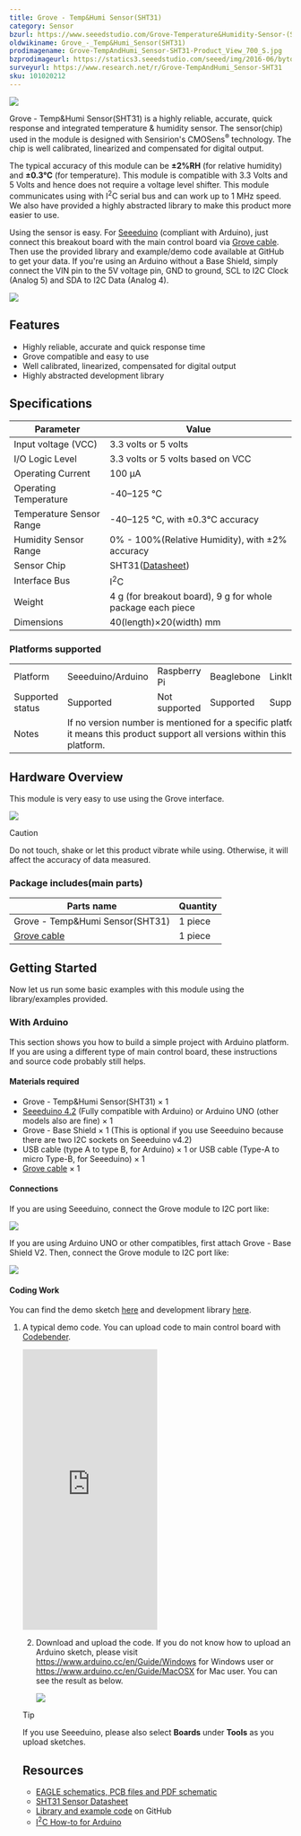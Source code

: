 ```yaml
---
title: Grove - Temp&Humi Sensor(SHT31)
category: Sensor
bzurl: https://www.seeedstudio.com/Grove-Temperature&Humidity-Sensor-(SHT31)-p-2655.html
oldwikiname: Grove_-_Temp&Humi_Sensor(SHT31)
prodimagename: Grove-TempAndHumi_Sensor-SHT31-Product_View_700_S.jpg
bzprodimageurl: https://statics3.seeedstudio.com/seeed/img/2016-06/bytoMkAMziVhHKidWvUshZYm.jpg
surveyurl: https://www.research.net/r/Grove-TempAndHumi_Sensor-SHT31
sku: 101020212
---
```


![](https://github.com/SeeedDoc/WikiMigrationSync/raw/master/docs/assets/Grove-TempAndHumi_Sensor-SHT31/img/Grove-TempAndHumi_Sensor-SHT31-Product_View_700_S.jpg)

Grove - Temp&Humi Sensor(SHT31) is a highly reliable, accurate, quick response and integrated temperature & humidity sensor. The sensor(chip) used in the module is designed with Sensirion's CMOSens<sup>®</sup> technology. The chip is well calibrated, linearized and compensated for digital output.

The typical accuracy of this module can be **±2%RH** (for relative humidity) and **±0.3°C** (for temperature). This module is compatible with 3.3 Volts and 5 Volts and hence does not require a voltage level shifter. This module communicates using with I<sup>2</sup>C serial bus and can work up to 1 MHz speed. We also have provided a highly abstracted library to make this product more easier to use.

Using the sensor is easy. For [Seeeduino](http://www.seeedstudio.com/depot/Seeeduino-V42-p-2517.html?cPath=6_7) (compliant with Arduino), just connect this breakout board with the main control board via [Grove cable](http://www.seeedstudio.com/depot/Grove-Universal-4-Pin-Buckled-5cm-Cable-5-PCs-Pack-p-925.html?cPath=98_106_57). Then use the provided library and example/demo code available at GitHub to get your data. If you're using an Arduino without a Base Shield, simply connect the VIN pin to the 5V voltage pin, GND to ground, SCL to I2C Clock (Analog 5) and SDA to I2C Data (Analog 4).


[![](https://github.com/SeeedDoc/WikiMigrationSync/raw/master/docs/assets/common/Get_One_Now_Banner.png)](http://www.seeedstudio.com/depot/Grove-TemperatureHumidity-Sensor-SHT31-p-2655.html)

Features
--------

-   Highly reliable, accurate and quick response time
-   Grove compatible and easy to use
-   Well calibrated, linearized, compensated for digital output
-   Highly abstracted development library

Specifications
--------------

| Parameter                | Value                                                                                                        |
|--------------------------|--------------------------------------------------------------------------------------------------------------|
| Input voltage (VCC)      | 3.3 volts or 5 volts                                                                                         |
| I/O Logic Level          | 3.3 volts or 5 volts based on VCC                                                                            |
| Operating Current        | 100 μA                                                                                                       |
| Operating Temperature    | -40–125 ℃                                                                                                                                                                                                                                                                         |
| Temperature Sensor Range | -40–125 ℃, with ±0.3°C accuracy                                                                              |
| Humidity Sensor Range    | 0% - 100%(Relative Humidity), with ±2% accuracy                                                              |
| Sensor Chip              | SHT31([Datasheet](https://github.com/SeeedDoc/WikiMigrationSync/raw/master/docs/assets/Grove-TempAndHumi_Sensor-SHT31/res/Grove-TempAndHumi_Sensor-SHT31-Datasheets.zip)) |
| Interface Bus            | I<sup>2</sup>C                                                                                               |
| Weight                   | 4 g (for breakout board), 9 g for whole package each piece                                                   |
| Dimensions               | 40(length)×20(width) mm                                                                                      |

### Platforms supported

<table>
<tr>
<td>
Platform
</td>
<td>
Seeeduino/Arduino
</td>
<td>
Raspberry Pi
</td>
<td>
Beaglebone
</td>
<td>
LinkIt ONE
</td>
</tr>
<tr>
<td>
Supported status
</td>
<td>
Supported
</td>
<td>
Not supported
</td>
<td>
Supported
</td>
<td>
Supported
</td>
</tr>
<tr>
<td>
Notes
</td>
<td colspan="5">
If no version number is mentioned for a specific platform, it means this product support all versions within this platform.
</td>
</tr>
</table>

Hardware Overview
-----------------

This module is very easy to use using the Grove interface.

![](https://github.com/SeeedDoc/WikiMigrationSync/raw/master/docs/assets/Grove-TempAndHumi_Sensor-SHT31/img/Grove-TempAndHumi_Sensor-SHT31-components_1200_s.jpg)

<div class="admonition caution">
<p class="admonition-title">Caution</p>
Do not touch, shake or let this product vibrate while using. Otherwise, it will affect the accuracy of data measured.
</div>


### **Package includes**(main parts)

| Parts name                                                                                                                    | Quantity |
|-------------------------------------------------------------------------------------------------------------------------------|----------|
| Grove - Temp&Humi Sensor(SHT31)                                                                                               | 1 piece  |
| [Grove cable](http://www.seeedstudio.com/depot/Grove-Universal-4-Pin-Buckled-5cm-Cable-5-PCs-Pack-p-925.html?cPath=98_106_57) | 1 piece  |

Getting Started
---------------

Now let us run some basic examples with this module using the library/examples provided.

### With Arduino

This section shows you how to build a simple project with Arduino platform. If you are using a different type of main control board, these instructions and source code probably still helps.

#### Materials required

-   Grove - Temp&Humi Sensor(SHT31) × 1
-   [Seeeduino 4.2](http://www.seeedstudio.com/depot/Seeeduino-V42-p-2517.html) (Fully compatible with Arduino) or Arduino UNO (other models also are fine) × 1
-   Grove - Base Shield × 1 (This is optional if you use Seeeduino because there are two I2C sockets on Seeeduino v4.2)
-   USB cable (type A to type B, for Arduino) × 1 or USB cable (Type-A to micro Type-B, for Seeeduino) × 1
-   [Grove cable](http://www.seeedstudio.com/depot/Grove-Universal-4-Pin-Buckled-5cm-Cable-5-PCs-Pack-p-925.html?cPath=98_106_57) × 1

#### Connections

If you are using Seeeduino, connect the Grove module to I2C port like:

![](https://github.com/SeeedDoc/WikiMigrationSync/raw/master/docs/assets/Grove-TempAndHumi_Sensor-SHT31/img/Grove-TempAndHumi_Sensor-SHT31-wiki_demo_on_seeeduino1200_s.jpg)

If you are using Arduino UNO or other compatibles, first attach Grove - Base Shield V2. Then, connect the Grove module to I2C port like:

![](https://github.com/SeeedDoc/WikiMigrationSync/raw/master/docs/assets/Grove-TempAndHumi_Sensor-SHT31/img/Grove-TempAndHumi_Sensor-SHT31-wiki_demo_on_arduino1200_s.jpg)


#### Coding Work

You can find the demo sketch [here](https://github.com/Seeed-Studio/Grove_SHT31_Temp_Humi_Sensor/blob/master/example) and development library [here](https://github.com/Seeed-Studio/Grove_SHT31_Temp_Humi_Sensor).

1. A typical demo code. You can upload code to main control board with [Codebender](https://codebender.cc).

    <iframe frameborder="0" height="500" src="https://codebender.cc/embed/sketch:318318" width="50%">
</iframe>

2. Download and upload the code. If you do not know how to upload an Arduino sketch, please visit <https://www.arduino.cc/en/Guide/Windows> for Windows user or <https://www.arduino.cc/en/Guide/MacOSX> for Mac user. You can see the result as below.

    ![](https://github.com/SeeedDoc/WikiMigrationSync/raw/master/docs/assets/Grove-TempAndHumi_Sensor-SHT31/img/Grove-TempAndHumi_Sensor-SHT31-Wiki_Demo_Result_600_S.jpg)

<div class="admonition tip">
<p class="admonition-title">Tip</p>
If you use Seeeduino, please also select <span style="font-weight:bold">Boards</span> under <span style="font-weight:bold">Tools</span> as you upload sketches.
</div>

Resources
---------

-   [EAGLE schematics, PCB files and PDF schematic](https://github.com/SeeedDoc/WikiMigrationSync/raw/master/docs/assets/Grove-TempAndHumi_Sensor-SHT31/res/Grove-TempAndHumi_Sensor-SHT31-v1.0_Schematics.zip)
-   [SHT31 Sensor Datasheet](https://github.com/SeeedDoc/WikiMigrationSync/raw/master/docs/assets/Grove-TempAndHumi_Sensor-SHT31/res/Grove-TempAndHumi_Sensor-SHT31-Datasheets.zip)
-   [Library and example code](https://github.com/Seeed-Studio/Grove_SHT31_Temp_Humi_Sensor) on GitHub
-   [I<sup>2</sup>C How-to for Arduino](https://www.arduino.cc/en/Reference/Wire)


<!-- This Markdown file was created from http://www.seeedstudio.com/wiki/Grove_-_Temp&Humi_Sensor(SHT31) -->
